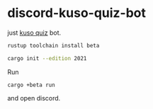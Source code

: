 # discord-kuso-quiz-bot

just [kuso quiz](https://twitter.com/hashtag/kuso%E3%81%AA%E3%81%9E%E3%81%AA%E3%81%9E?src=hashtag_click&f=live) bot.

```sh
rustup toolchain install beta

cargo init --edition 2021
```

Run

```
cargo +beta run
```

and open discord.
